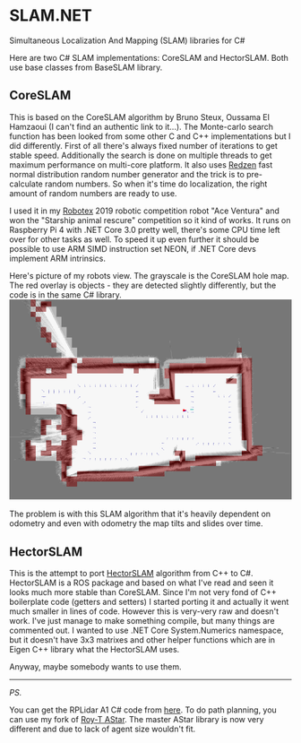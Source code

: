 # SLAM.NET

Simultaneous Localization And Mapping (SLAM) libraries for C#

Here are two C# SLAM implementations: CoreSLAM and HectorSLAM. Both use base classes from BaseSLAM library.

## CoreSLAM

This is based on the CoreSLAM algorithm by Bruno Steux, Oussama El Hamzaoui (I can't find an authentic link to it...).
The Monte-carlo search function has been looked from some other C and C++ implementations but I did differently.
First of all there's always fixed number of iterations to get stable speed.
Additionally the search is done on multiple threads to get maximum performance on multi-core platform.
It also uses [Redzen](https://www.nuget.org/packages/Redzen) fast normal distribution random number generator and the trick is to pre-calculate random numbers. So when it's time do localization, the right amount of random numbers are ready to use.

I used it in my [Robotex](https://robotex.international) 2019 robotic competition robot "Ace Ventura" and won the "Starship animal rescure" competition so it kind of works.
It runs on Raspberry Pi 4 with .NET Core 3.0 pretty well, there's some CPU time left over for other tasks as well.
To speed it up even further it should be possible to use ARM SIMD instruction set NEON, if .NET Core devs implement ARM intrinsics.

Here's picture of my robots view. The grayscale is the CoreSLAM hole map. The red overlay is objects - they are detected slightly differently, but the code is in the same C# library.
![Demo map](demo_map.png)

The problem is with this SLAM algorithm that it's heavily dependent on odometry and even with odometry the map tilts and slides over time.

## HectorSLAM

This is the attempt to port [HectorSLAM](https://github.com/tu-darmstadt-ros-pkg/hector_slam) algorithm from C++ to C#.
HectorSLAM is a ROS package and based on what I've read and seen it looks much more stable than CoreSLAM.
Since I'm not very fond of C++ boilerplate code (getters and setters) I started porting it and actually it went much smaller in lines of code.
However this is very-very raw and doesn't work. I've just manage to make something compile, but many things are commented out.
I wanted to use .NET Core System.Numerics namespace, but it doesn't have 3x3 matrixes and other helper functions which are in Eigen C++ library what the HectorSLAM uses.

Anyway, maybe somebody wants to use them.

----

*PS.*

You can get the RPLidar A1 C# code from [here](https://github.com/mikkleini/rplidar.net). To do path planning, you can use my fork of [Roy-T AStar]( https://github.com/mikkleini/AStar). The master AStar library is now very different and due to lack of agent size wouldn't fit.
